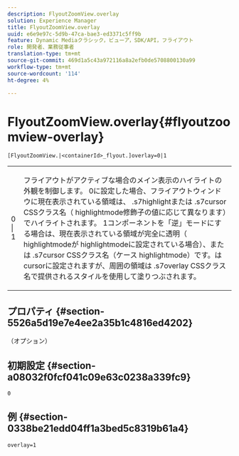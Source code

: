 ```yaml
---
description: FlyoutZoomView.overlay
solution: Experience Manager
title: FlyoutZoomView.overlay
uuid: e6e9e97c-5d9b-47ca-bae3-ed3371c5ff9b
feature: Dynamic Mediaクラシック，ビューア，SDK/API，フライアウト
role: 開発者、業務従事者
translation-type: tm+mt
source-git-commit: 469d1a5c43a972116a8a2efb0de5708800130a99
workflow-type: tm+mt
source-wordcount: '114'
ht-degree: 4%

---
```



# FlyoutZoomView.overlay{#flyoutzoomview-overlay}

`[FlyoutZoomView.|<containerId>_flyout.]overlay=0|1`

<table id="table_D052090D052D4273B37872C0C7E09E4B"> 
 <tbody> 
  <tr> 
   <td colname="col1"> <p><span class="codeph"> 0 | 1</span> </p> </td> 
   <td colname="col2"> <p> フライアウトがアクティブな場合のメイン表示のハイライトの外観を制御します。 <span class="codeph"> 0</span>に設定した場合、フライアウトウィンドウに現在表示されている領域は、<span class="codeph"> .s7highlight</span>または<span class="codeph"> .s7cursor</span> CSSクラス名（<span class="codeph"> highlightmode</span>修飾子の値に応じて異なります）でハイライトされます。 <span class="codeph"> 1</span>コンポーネントを「逆」モードにする場合は、現在表示されている領域が完全に透明（<span class="codeph"> highlightmode</span>が<span class="codeph"> highlightmode</span>に設定されている場合）、または<span class="codeph"> .s7cursor</span> CSSクラス名（ケース<span class="codeph"> highlightmode</span>）です。は<span class="codeph"> cursor</span>に設定されますが、周囲の領域は<span class="codeph"> .s7overlay</span> CSSクラス名で提供されるスタイルを使用して塗りつぶされます。 </p> </td> 
  </tr> 
 </tbody> 
</table>

## プロパティ {#section-5526a5d19e7e4ee2a35b1c4816ed4202}

（オプション）

## 初期設定 {#section-a08032f0fcf041c09e63c0238a339fc9}

`0`

## 例 {#section-0338be21edd04ff1a3bed5c8319b61a4}

`overlay=1`
